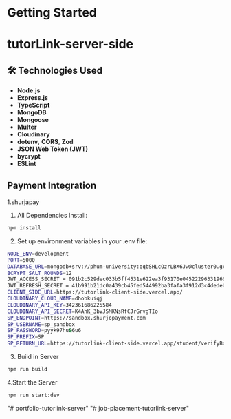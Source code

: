 # Getting Started
# tutorLink-server-side
## 🛠️ Technologies Used

- **Node.js**
- **Express.js**
- **TypeScript**
- **MongoDB**
- **Mongoose**
- **Multer**
- **Cloudinary**
- **dotenv**, **CORS**, **Zod**
- **JSON Web Token (JWT)**
- **bycrypt**
- **ESLint**

## Payment Integration
1.shurjapay

1. All Dependencies Install:
```bash
npm install
```
2. Set up environment variables in your .env file:
```bash
NODE_ENV=development
PORT=5000
DATABASE_URL=mongodb+srv://phum-university:qqbSHLcOzrLBX6Jw@cluster0.gc7k6.mongodb.net/tutor-link-portfolio?retryWrites=true&w=majority&appName=Cluster0
BCRYPT_SALT_ROUNDS=12
JWT_ACCESS_SECRET = 091b2c529dec033b5ff4531e622ea3f93170e045222963319662b7e4a34f0cdd
JWT_REFRESH_SECRET = 41b991b21dc0a439cb45fed544992ba3fafa3f912d3c4dedebec3592d7d552fb74a86a4d69ea560bcf7bf988d173ddecaffa9815dd5a6661bcacd58c0cdb2dc5
CLIENT_SIDE_URL=https://tutorlink-client-side.vercel.app/
CLOUDINARY_CLOUD_NAME=dhobkuiqj 
CLOUDINARY_API_KEY=342361686225584
CLOUDINARY_API_SECRET=K4AhK_3bvJSMKNsRfCJrGrvgTIo
SP_ENDPOINT=https://sandbox.shurjopayment.com
SP_USERNAME=sp_sandbox
SP_PASSWORD=pyyk97hu&6u6
SP_PREFIX=SP
SP_RETURN_URL=https://tutorlink-client-side.vercel.app/student/verifyBooking
```
3. Build in Server
```bash
npm run build
```
4.Start the Server
```bash
npm run start:dev
```

"# portfolio-tutorlink-server" 
"# job-placement-tutorlink-server" 
